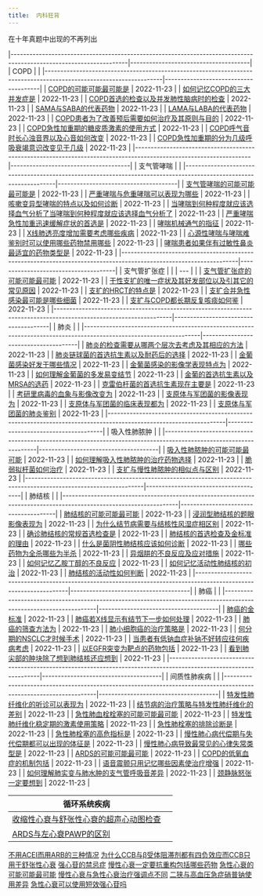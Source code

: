 ```yaml
---
title:  内科狂背
--- 
```

<span class="bred">在十年真题中出现的不再列出</span>

|-------------------------------------------------------------------------------------------------------------------|--------------------------------------|
| COPD                                                                                                              |                                      |
|-------------------------------------------------------------------------------------------------------------------|--------------------------------------|
| [COPD的可能可能最可能是](/COPD的可能可能最可能是)                                                                 | <span class="born">2022-11-23</span> |
| [如何记忆COPD的三大并发症是](/如何记忆COPD的三大并发症是)                                                         | <span class="bgrn">2022-11-23</span> |
| [COPD首选的检查以及并发肺性脑病时的检查](/COPD首选的检查以及并发肺性脑病时的检查)                                 | <span class="bgrn">2022-11-23</span> |
| [SAMA与SABA的代表药物](/SAMA与SABA的代表药物)                                                                     | <span class="bgrn">2022-11-23</span> |
| [LAMA与LABA的代表药物](/LAMA与LABA的代表药物)                                                                     | <span class="bred">2022-11-23</span> |
| [COPD患者为了改善预后需要如何治疗及其原则与目的](/COPD患者为了改善预后需要如何治疗及其原则与目的)                 | <span class="bgrn">2022-11-23</span> |
| [COPD急性加重期的糖皮质激素的使用方式](/COPD急性加重期的糖皮质激素的使用方式)                                     | <span class="bred">2022-11-23</span> |
| [COPD呼气音时长心浊音界以及心音如何改变](/COPD呼气音时长心浊音界以及心音如何改变)                                 | <span class="bgrn">2022-11-23</span> |
| [COPD急性加重期的分为几级呼吸衰竭意识改变见于几级](/COPD急性加重期的分为几级呼吸衰竭意识改变见于几级)             | <span class="bred">2022-11-23</span> |
|-------------------------------------------------------------------------------------------------------------------|--------------------------------------|
| 支气管哮喘                                                                                                        |                                      |
|-------------------------------------------------------------------------------------------------------------------|--------------------------------------|
| [支气管哮喘的可能可能最可能是](/支气管哮喘的可能可能最可能是)                                                     | <span class="born">2022-11-23</span> |
| [严重哮喘与危重哮喘可以表现为哪些](/严重哮喘与危重哮喘可以表现为哪些)                                             | <span class="born">2022-11-23</span> |
| [咳嗽变异型哮喘的特点以及如何诊断](/咳嗽变异型哮喘的特点以及如何诊断)                                             | <span class="born">2022-11-23</span> |
| [当哮喘到何种程度就应该选择血气分析了当哮喘到何种程度就应该选择血气分析了](/当哮喘到何种程度就应该选择血气分析了) | <span class="born">2022-11-23</span> |
| [严重哮喘急性加重迅速缓解症状的首选是](/严重哮喘急性加重迅速缓解症状的首选是)                                     | <span class="born">2022-11-23</span> |
| [哮喘机械通气的指征](/哮喘机械通气的指征)                                                                         | <span class="born">2022-11-23</span> |
| [X线肺透亮度增加需要考虑哪些疾病](/X线肺透亮度增加需要考虑哪些疾病)                                               | <span class="born">2022-11-23</span> |
| [心源性哮喘与哮喘难鉴别时可以使用哪些药物禁用哪些](/心源性哮喘与哮喘难鉴别时可以使用哪些药物禁用哪些)             | <span class="born">2022-11-23</span> |
| [哮喘患者如果伴有过敏性鼻炎最适宜的药物类型是](/哮喘患者如果伴有过敏性鼻炎最适宜的药物类型是)                     | <span class="bgrn">2022-11-23</span> |
|-------------------------------------------------------------------------------------------------------------------|--------------------------------------|
| 支气管扩张症                                                                                                      |                                      |
| ---                                                                                                               |                                      |
| [支气管扩张症的可能可能最可能](/支气管扩张症的可能可能最可能)                                                     | <span class="born">2022-11-23</span> |
| [干性支扩的唯一症状及其好发部位以及引其它的常见原因](/干性支扩的唯一症状及其好发部位以及引其它的常见原因)         | <span class="born">2022-11-23</span> |
| [支扩的HRCT的特点是](/支扩的HRCT的特点是)                                                                         | <span class="born">2022-11-23</span> |
| [支扩合并急性感染最可能是哪些细菌](/支扩合并急性感染最可能是哪些细菌)                                             | <span class="born">2022-11-23</span> |
| [支扩与COPD都长期反复咳痰如何鉴](/支扩与COPD都长期反复咳痰如何鉴)                                                 | <span class="born">2022-11-23</span> |
|-------------------------------------------------------------------------------------------------------------------|--------------------------------------|
| <span class="bred">肺炎</span>                                                                                    |                                      |
|-------------------------------------------------------------------------------------------------------------------|--------------------------------------|
| [肺炎的检查需要从哪两个层次去考虑及其相应的方法](/肺炎的检查需要从哪两个层次去考虑及其相应的方法)                 | <span class="bred">2022-11-23</span> |
| [肺炎链球菌的首选抗生素以及耐药后的选择](/肺炎链球菌的首选抗生素以及耐药后的选择)                                 | <span class="bred">2022-11-23</span> |
| [金葡菌感染好发于哪些情况](/金葡菌感染好发于哪些情况)                                                             | <span class="born">2022-11-23</span> |
| [金葡菌感染的影像学表现特点为](/金葡菌感染的影像学表现特点为)                                                     | <span class="born">2022-11-23</span> |
| [如何理解金葡菌的多发易变结节](/如何理解金葡菌的多发易变结节)                                                     | <span class="bgrn">2022-11-23</span> |
| [金葡的首选抗生素以及MRSA的选药](/金葡的首选抗生素以及MRSA的选药)                                                 | <span class="bred">2022-11-23</span> |
| [克雷伯杆菌的首选抗生素现在主要是](/克雷伯杆菌的首选抗生素现在主要是)                                             | <span class="bgrn">2022-11-23</span> |
| [考研里病毒的血象与影像改变为](/考研里病毒的血象与影像改变为)                                                     | <span class="bgrn">2022-11-23</span> |
| [支原体与军团菌的影像表现为](/支原体与军团菌的影像表现为)                                                         | <span class="bred">2022-11-23</span> |
| [支原体与军团菌的临床表现都为](/支原体与军团菌的临床表现都为)                                                     | <span class="born">2022-11-23</span> |
| [支原体与军团菌的肺炎鉴别](/支原体与军团菌的肺炎鉴别)                                                             | <span class="bred">2022-11-23</span> |
|-------------------------------------------------------------------------------------------------------------------|--------------------------------------|
| 吸入性肺脓肿                                                                                                      |                                      |
|-------------------------------------------------------------------------------------------------------------------|--------------------------------------|
| [吸入性肺脓肿的可能可能最可能](/吸入性肺脓肿的可能可能最可能)                                                     | <span class="bred">2022-11-23</span> |
| [如何理解吸入性肺脓肿的治疗药物选择](/如何理解吸入性肺脓肿的治疗药物选择)                                         | <span class="bgrn">2022-11-23</span> |
| [脆弱拟杆菌如何治疗](/脆弱拟杆菌如何治疗)                                                                         | <span class="bgrn">2022-11-23</span> |
| [支扩与慢性肺脓肿的相似点与区别](/支扩与慢性肺脓肿的相似点与区别)                                                 | <span class="bred">2022-11-23</span> |
|-------------------------------------------------------------------------------------------------------------------|--------------------------------------|
| 肺结核                                                                                                            |                                      |
|-------------------------------------------------------------------------------------------------------------------|--------------------------------------|
| [肺结核的可能可能最可能](/肺结核的可能可能最可能)                                                                 | <span class="bgrn">2022-11-23</span> |
| [浸润型肺结核的题眼影像表现为](/浸润型肺结核的题眼影像表现为)                                                     | <span class="bgrn">2022-11-23</span> |
| [为什么结节病需要与结核性风湿症相区别](/为什么结节病需要与结核性风湿症相区别)                                     | <span class="bgrn">2022-11-23</span> |
| [确诊肺结核的常规首选检查是](/确诊肺结核的常规首选检查是)                                                         | <span class="bred">2022-11-23</span> |
| [肺结核的首选检查及金标准的理由](/肺结核的首选检查及金标准的理由)                                                 | <span class="bred">2022-11-23</span> |
| <span class="bred">[什么是菌阴性肺结核应该如何诊断](/什么是菌阴性肺结核应该如何诊断)</span>                       | <span class="bgrn">2022-11-23</span> |
| [哪些药物为全杀哪些为半杀](/哪些药物为全杀哪些为半杀)                                                             | <span class="bgrn">2022-11-23</span> |
| [异烟肼的不良反应及应对措施](/异烟肼的不良反应及应对措施)                                                         | <span class="born">2022-11-23</span> |
| [如何记忆乙胺丁醇的不良反应](/如何记忆乙胺丁醇的不良反应)                                                         | <span class="born">2022-11-23</span> |
| <span class="bred">[如何记忆活动性肺结核的初治](/如何记忆活动性肺结核的初治)</span>                               | <span class="bred">2022-11-23</span> |
| <span class="bred">[肺结核的活动性如何判断](/肺结核的活动性如何判断)</span>                                       | <span class="bred">2022-11-23</span> |
|-------------------------------------------------------------------------------------------------------------------|--------------------------------------|
| 肺癌                                                                                                              |                                      |
|-------------------------------------------------------------------------------------------------------------------|--------------------------------------|
| [肺癌的金标准](/肺癌的金标准)                                                                                     | <span class="bred">2022-11-23</span> |
| [肺癌若X线显示有结节下一步如何处理](/肺癌若X线显示有结节下一步如何处理)                                           | <span class="bgrn">2022-11-23</span> |
| <span class="bred">[肺癌的筛查方法为](/肺癌的筛查方法为)</span>                                                   | <span class="bgrn">2022-11-23</span> |
| [肺小细胞癌的治疗策略是](/肺小细胞癌的治疗策略是)                                                                 | <span class="bgrn">2022-11-23</span> |
| [何分期的NSCLC才时候手术](/何分期的NSCLC才时候手术)                                                               | <span class="bgrn">2022-11-23</span> |
| <span class="bred">[当患者有低钠血症补钠不好转应往何疾病考虑](/当患者有低钠血症补钠不好转应往何疾病考虑)</span>   | <span class="born">2022-11-23</span> |
| [以EGFR突变为靶点的药物包括](/以EGFR突变为靶点的药物包括)                                                         | <span class="born">2022-11-23</span> |
| <span class="bred">[看到肺尖部的肿块除了想到肺结核还应想到](/看到肺尖部的肿块除了想到肺结核还应想到)</span>       | <span class="born">2022-11-23</span> |
|-------------------------------------------------------------------------------------------------------------------|--------------------------------------|
| <span class="bred">间质性肺疾病</span>                                                                            |                                      |
|-------------------------------------------------------------------------------------------------------------------|--------------------------------------|
| [特发性肺纤维化的听诊可以表现为](/特发性肺纤维化的听诊可以表现为)                                                 | <span class="bgrn">2022-11-23</span> |
| [结节病的治疗策略与特发性肺纤维化的差别](/结节病的治疗策略与特发性肺纤维化的差别)                                 | <span class="born">2022-11-23</span> |
| [急性肺血栓栓塞的可能可能最可能](/急性肺血栓栓塞的可能可能最可能)                                                 | <span class="born">2022-11-23</span> |
| <span class="bred">[特发性肺纤维化稳定期的激素使用策略](/特发性肺纤维化稳定期的激素使用策略)</span>               | <span class="bred">2022-11-23</span> |
| [急性肺栓塞的排除诊断是](/急性肺栓塞的排除诊断是)                                                                 | <span class="born">2022-11-23</span> |
| [急性肺栓塞的高危指标是](/急性肺栓塞的高危指标是)                                                                 | <span class="born">2022-11-23</span> |
| [慢性肺心病代偿期与失代偿期都可以出现的体征是](/慢性肺心病代偿期与失代偿期都可以出现的体征是)                     | <span class="bred">2022-11-23</span> |
| [慢性肺心病导致最常见的心律失常类型是](/慢性肺心病导致最常见的心律失常类型是)                                     | <span class="bred">2022-11-23</span> |
| [ARDS的可能可能最可能](/ARDS的可能可能最可能)                                                                     | <span class="born">2022-11-23</span> |
| [COPD的低氧血症的机制包括](/COPD的低氧血症的机制包括)                                                             | <span class="born">2022-11-23</span> |
| [语音震颤只用记忆哪些因素使治疗增强](/语音震颤只用记忆哪些因素使治疗增强)                                         | <span class="bred">2022-11-23</span> |
| [如何理解肺实变与肺水肿的支气管呼吸音差异](/如何理解肺实变与肺水肿的支气管呼吸音差异)                             | <span class="born">2022-11-23</span> |
| <span class="bred">[颈静脉怒张一定要想到](/颈静脉怒张一定要想到)</span>                                           | <span class="born">2022-11-23</span> |

| 循环系统疾病                                                                      |   |
|-----------------------------------------------------------------------------------|---|
| [收缩性心衰与舒张性心衰的超声心动图检查](/收缩性心衰与舒张性心衰的超声心动图检查) |   |
| [ARDS与左心衰PAWP的区别](/ARDS与左心衰PAWP的区别)                                 |   |
[不用ACEI而用ARB的三种情况](/不用ACEI而用ARB的三种情况)
[为什么CCB与β受体阻滞剂都有四负效应而CCB只用于舒张性心衰](/为什么CCB与β受体阻滞剂都有四负效应而CCB只用于舒张性心衰)
[强心苷的禁忌症](/强心苷的禁忌症)
[慢性心衰一定要抗重构包括哪些药物](/慢性心衰一定要抗重构包括哪些药物)
[急性心衰的可能可能最可能](/急性心衰的可能可能最可能)
[慢性心衰与急性心衰治疗强调点不同](/慢性心衰与急性心衰治疗强调点不同)
[二狭与高血压急症硝普钠使用差异](/二狭与高血压急症硝普钠使用差异)
[急性心衰可以使用短效强心苷吗](/急性心衰可以使用短效强心苷吗)
